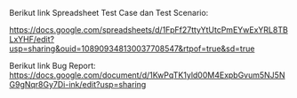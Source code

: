 Berikut link Spreadsheet Test Case dan Test Scenario:

https://docs.google.com/spreadsheets/d/1FpFf27ttyYtUtcPmEYwExYRL8TBLxYHF/edit?usp=sharing&ouid=108909348130037708547&rtpof=true&sd=true


Berikut link Bug Report:
https://docs.google.com/document/d/1KwPqTK1yld00M4ExpbGvum5NJ5NG9gNqr8Gy7Di-ink/edit?usp=sharing





